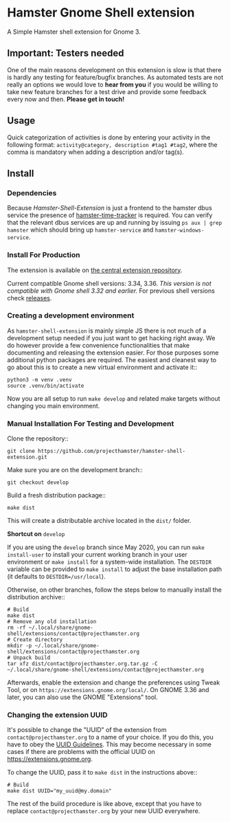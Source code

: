 Hamster Gnome Shell extension
=============================

A Simple Hamster shell extension for Gnome 3.

Important: Testers needed
-------------------------

One of the main reasons development on this extension is slow is that there is hardly any testing for feature/bugfix branches. As automated
tests are not really an options we would love to **hear from you** if you would be willing to take new feature branches for a test drive and
provide some feedback every now and then. **Please get in touch!**

Usage
-----

Quick categorization of activities is done by entering your activity in the following format:
`activity@category, description #tag1 #tag2`, where the comma is mandatory when adding a description and/or tag(s).

Install
-------

### Dependencies

Because *Hamster-Shell-Extension*
is just a frontend to the hamster dbus service the presence of
[hamster-time-tracker](https://github.com/projecthamster/hamster) is required. You can verify that the relevant dbus services are up and
running by issuing `ps aux | grep hamster` which should bring up
`hamster-service` and `hamster-windows-service`.

### Install For Production

The extension is available on
[the central extension repository](https://extensions.gnome.org/extension/425/project-hamster-extension).

Current compatible Gnome shell versions: 3.34, 3.36. *This version is not compatible with Gnome shell 3.32 and earlier.* For previous shell
versions check
[releases](https://github.com/projecthamster/hamster-shell-extension/tags).

### Creating a development environment

As `hamster-shell-extension` is mainly simple JS there is not much of a development setup needed if you just want to get hacking right away.
We do however provide a few convenience functionalities that make documenting and releasing the extension easier. For those purposes some
additional python packages are required. The easiest and cleanest way to go about this is to create a new virtual environment and activate
it::

    python3 -m venv .venv
    source .venv/bin/activate

Now you are all setup to run `make develop` and related make targets without changing you main environment.

### Manual Installation For Testing and Development

Clone the repository::

    git clone https://github.com/projecthamster/hamster-shell-extension.git

Make sure you are on the development branch::

    git checkout develop

Build a fresh distribution package::

    make dist

This will create a distributable archive located in the `dist/` folder.

**Shortcut on** `develop`

If you are using the `develop` branch since May 2020, you can run
`make install-user` to install your current working branch in your user environment or `make install` for a system-wide installation. The
`DESTDIR` variable can be provided to `make install` to adjust the base installation path (it defaults to `DESTDIR=/usr/local`).

Otherwise, on other branches, follow the steps below to manually install the distribution archive::

    # Build
    make dist
    # Remove any old installation
    rm -rf ~/.local/share/gnome-shell/extensions/contact@projecthamster.org
    # Create directory
    mkdir -p ~/.local/share/gnome-shell/extensions/contact@projecthamster.org
    # Unpack build
    tar xfz dist/contact@projecthamster.org.tar.gz -C ~/.local/share/gnome-shell/extensions/contact@projecthamster.org

Afterwards, enable the extension and change the preferences using Tweak Tool, or on `https://extensions.gnome.org/local/`. On GNOME 3.36 and
later, you can also use the GNOME "Extensions" tool.

### Changing the extension UUID

It's possible to change the "UUID" of the extension from
`contact@projecthamster.org` to a name of your choice. If you do this, you have to obey the
[UUID Guidelines](https://wiki.gnome.org/Projects/GnomeShell/Extensions/UUIDGuidelines). This may become necessary in some cases if there
are problems with the official UUID on https://extensions.gnome.org.

To change the UUID, pass it to `make dist` in the instructions above::

    # Build
    make dist UUID="my_uuid@my.domain"

The rest of the build procedure is like above, except that you have to replace `contact@projecthamster.org` by your new UUID everywhere.
